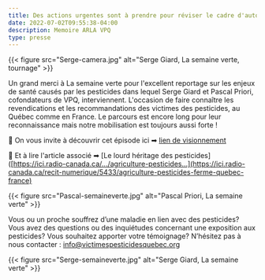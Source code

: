 ```yaml
---
title: Des actions urgentes sont à prendre pour réviser le cadre d'autorisation des pesticides au Canada
date: 2022-07-02T09:55:38-04:00
description: Memoire ARLA VPQ 
type: presse 
---
```


{{< figure src="Serge-camera.jpg" alt="Serge Giard, La semaine verte, tournage" >}}


Un grand merci à La semaine verte pour l'excellent reportage sur les enjeux de santé causés par les pesticides dans lequel Serge Giard et Pascal Priori, cofondateurs de VPQ, interviennent. 
L'occasion de faire connaître les revendications et les recommandations des victimes des pesticides, au Québec comme en France. Le parcours est encore long pour leur reconnaissance mais notre mobilisation est toujours aussi forte !

📌 On vous invite à découvrir cet épisode ici ➡ [lien de visionnement](https://ici.radio-canada.ca/tele/la-semaine-verte/site/episodes/694729/maladies-pesticides-parkinson-cancers-agriculteurs)

📌 Et à lire l'article associé ➡ [Le lourd héritage des pesticides]([https://ici.radio-canada.ca/.../agriculture-pesticides...](https://ici.radio-canada.ca/recit-numerique/5433/agriculture-pesticides-ferme-quebec-france)

{{< figure src="Pascal-semaineverte.jpg" alt="Pascal Priori, La semaine verte" >}}

Vous ou un proche souffrez d’une maladie en lien avec des pesticides? Vous avez des questions ou des inquiétudes concernant une exposition aux pesticides? Vous souhaitez apporter votre témoignage?
N’hésitez pas à nous contacter : info@victimespesticidesquebec.org

{{< figure src="Serge-semaineverte.jpg" alt="Serge Giard, La semaine verte" >}}
